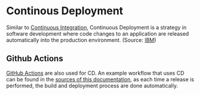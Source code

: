 # Continous Deployment

Similar to [Continuous Integration](./ci.md), Continuous Deployment is a strategy in software development where code changes to an application are released automatically into the production environment. (Source: [IBM](https://www.ibm.com/topics/continuous-deployment))

## Github Actions

[GitHub Actions](./ci.md#github-actions) are also used for CD. An example workflow that uses CD can be found in the [sources of this documentation](https://github.com/NewTec-GmbH/gitWorkInstructions/blob/main/.github/workflows/documentation.yml), as each time a release is performed, the build and deployment process are done automatically.
